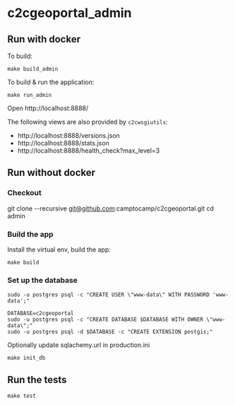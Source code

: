 # c2cgeoportal_admin

## Run with docker

To build:
```
make build_admin
```

To build & run the application:
```
make run_admin
```

Open http://localhost:8888/

The following views are also provided by `c2cwsgiutils`:
 * http://localhost:8888/versions.json
 * http://localhost:8888/stats.json
 * http://localhost:8888/health_check?max_level=3


## Run without docker


### Checkout

git clone --recursive git@github.com:camptocamp/c2cgeoportal.git
cd admin

### Build the app

Install the virtual env, build the app:
```
make build
```

### Set up the database

```
sudo -u postgres psql -c "CREATE USER \"www-data\" WITH PASSWORD 'www-data';"

DATABASE=c2cgeoportal
sudo -u postgres psql -c "CREATE DATABASE $DATABASE WITH OWNER \"www-data\";"
sudo -u postgres psql -d $DATABASE -c "CREATE EXTENSION postgis;"
```

Optionally update sqlachemy.url in production.ini

```
make init_db
```

## Run the tests

```
make test
```